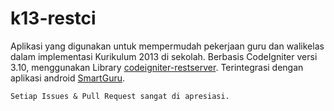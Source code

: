 # k13-restci
 Aplikasi yang digunakan untuk mempermudah pekerjaan guru dan walikelas dalam implementasi Kurikulum 2013 di sekolah.
	Berbasis CodeIgniter versi 3.10, menggunakan Library [codeigniter-restserver](https://github.com/chriskacerguis/codeigniter-restserver).
	Terintegrasi dengan aplikasi android [SmartGuru](https://github.com/RezaFurnama/SmartGuru).
	
	Setiap Issues & Pull Request sangat di apresiasi.
	
